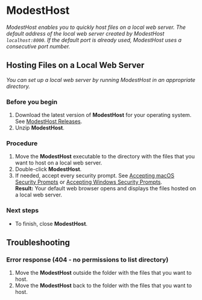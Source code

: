 # ModestHost
*ModestHost enables you to quickly host files on a local web server. The default address of the local web server created by ModestHost `localhost:8000`. If the default port is already used, ModestHost uses a consecutive port number.*

## Hosting Files on a Local Web Server
*You can set up a local web server by running ModestHost in an appropriate directory.*

### Before you begin
1. Download the latest version of **ModestHost** for your operating system. See [ModestHost Releases](https://github.com/rafalkaron/ModestHost/releases).
2. Unzip **ModestHost**.

### Procedure
1. Move the **ModestHost** executable to the directory with the files that you want to host on a local web server.
1. Double-click **ModestHost**.
1. If needed, accept every security prompt. See [Accepting macOS Security Prompts](https://github.com/rafalkaron/ModestHost/wiki/Accepting-macOS-Security-Prompts) or [Accepting Windows Security Prompts](https://github.com/rafalkaron/ModestHost/wiki/Accepting-Windows-Security-Prompts).  
**Result:** Your default web browser opens and displays the files hosted on a local web server.

### Next steps
* To finish, close **ModestHost**.

## Troubleshooting
### Error response (404 - no permissions to list directory)
1. Move the **ModestHost** outside the folder with the files that you want to host.
2. Move the **ModestHost** back to the folder with the files that you want to host.